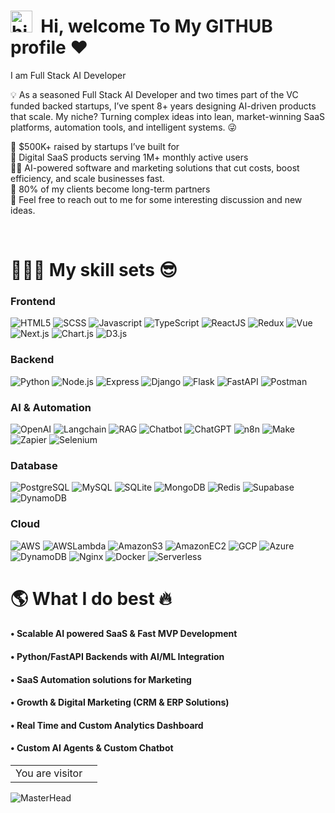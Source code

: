 # <img src="./hi.gif" alt="hii" width="35" />&nbsp;<b> Hi, welcome To My GITHUB profile ♥ </b>

<!-- <img align="right" src="https://i.pinimg.com/originals/cd/d9/76/cdd97628928661edc4902fa9d97342c5.jpg" width="200"/> -->

<p aligh="left">
  <p>I am Full Stack AI Developer</p>
  <p>💡&nbsp;As a seasoned Full Stack AI Developer and two times part of the VC funded backed startups, I’ve spent 8+ years designing AI-driven products that scale. My niche? Turning complex ideas into lean, market-winning SaaS platforms, automation tools, and intelligent systems. 😜</p>
  

 💼 $500K+ raised by startups I’ve built for\
 📱 Digital SaaS products serving 1M+ monthly active users\
 🏃‍♂️&nbsp;AI-powered software and marketing solutions that cut costs, boost efficiency, and scale businesses fast. \
 🤝 80% of my clients become long-term partners\
 💬&nbsp;Feel free to reach out to me for some interesting discussion and new ideas.

</p>
<br>

<h1>👨🏻‍💻 My skill sets 😎</h1>

<p>
  <h3>
    Frontend
  </h3>
  <img alt="HTML5" src="https://img.shields.io/badge/-HTML5-E34F26?style=flat-square&logo=html5&logoColor=white" />
  <img alt="SCSS" src="https://img.shields.io/badge/-TailWindCSS-fdf8fd?style=flat-square&logo=TailwindCSS&logoColor=db6bd1" />
  <img alt="Javascript" src="https://img.shields.io/badge/-JavaScript-F7DF1E?style=flat-square&logo=javascript&logoColor=black" />
  <img alt="TypeScript" src="https://img.shields.io/badge/-TypeScript-3178c6?style=flat-square&logo=typescript&logoColor=white">
  <img alt="ReactJS" src="https://img.shields.io/badge/-ReactJS-45b8d8?style=flat-square&logo=react&logoColor=white" />
  <img alt="Redux" src="https://img.shields.io/badge/-Redux-764ABC?style=flat-square&logo=redux&logoColor=white" />
  <img alt="Vue" src="https://img.shields.io/badge/-Vue-8DD6F9?style=flat-square&logo=Vue.js&logoColor=white" />
  <img alt="Next.js" src="https://img.shields.io/badge/NextJS-ED8B00?style?style=flat-square&logo=Next.js&logoColor=white" />
  <img alt="Chart.js" src="https://img.shields.io/badge/ChartJS-7dwe31?style?style=flat-square&logo=Chart.js&logoColor=white" />
  <img alt="D3.js" src="https://img.shields.io/badge/D3-170834?style?style=flat-square&logo=D3&logoColor=white" />
  
  <h3>
    Backend
  </h3>
  <img alt="Python" src="https://img.shields.io/badge/-Python-3f7637?style=flat-square&logo=Python&logoColor=white" />
  <img alt="Node.js" src="https://img.shields.io/badge/-Node.js-801f95?style=flat-square&logo=Node.js&logoColor=white">
  <img alt="Express" src="https://img.shields.io/badge/-Express-302922?style=flat-square&logo=Express&logoColor=white" />
  <img alt="Django" src="https://img.shields.io/badge/-Django-white?style=flat-square&logo=Django&logoColor=darkgreen" />
  <img alt="Flask" src="https://img.shields.io/badge/-Flask-ffca28?style=flat-square&logo=Flask&logoColor=gray" />
  <img alt="FastAPI" src="https://img.shields.io/badge/-FastAPI-F05032?style=flat-square&logo=FastAPI&logoColor=white" />
  <img alt="Postman" src="https://img.shields.io/badge/-Postman-FF6C37?style=flat-square&logo=postman&logoColor=white" />

  <h3>
    AI & Automation
  </h3>
  <img alt="OpenAI" src="https://img.shields.io/badge/-OpenAI-859743?style=flat-square&logo=OpenAI&logoColor=white" />
  <img alt="Langchain" src="https://img.shields.io/badge/-LangChain-693010?style=flat-square&logo=LangChain&logoColor=white">
  <img alt="RAG" src="https://img.shields.io/badge/-RAG-502972?style=flat-square&logo=RAG&logoColor=white" />
  <img alt="Chatbot" src="https://img.shields.io/badge/-Chatbot-white?style=flat-square&logo=Chatbot&logoColor=darkgreen" />
  <img alt="ChatGPT" src="https://img.shields.io/badge/-ChatGPT-002930?style=flat-square&logo=ChatGPT&logoColor=gray" />
  <img alt="n8n" src="https://img.shields.io/badge/-n8n-e03482?style=flat-square&logo=n8n&logoColor=white" />
  <img alt="Make" src="https://img.shields.io/badge/-Make-a83011?style=flat-square&logo=Make&logoColor=white" />
  <img alt="Zapier" src="https://img.shields.io/badge/-Zapier-0193d3?style=flat-square&logo=Zapier&logoColor=white" />
  <img alt="Selenium" src="https://img.shields.io/badge/-Selenium-2f76f4?style=flat-square&logo=Selenium&logoColor=white" />

  <h3>
  Database
  </h3>
  <img alt="PostgreSQL" src="https://img.shields.io/badge/-PostgreSQL-630100?style=flat-square&logo=PostgreSQL&logoColor=white" />
  <img alt="MySQL" src="https://img.shields.io/badge/-MySQL-309967?style=flat-square&logo=MySQL&logoColor=white">
  <img alt="SQLite" src="https://img.shields.io/badge/-SQLite-000089?style=flat-square&logo=SQLite&logoColor=white" />
  <img alt="MongoDB" src="https://img.shields.io/badge/-MongoDB-gold?style=flat-square&logo=MongoDB&logoColor=darkgreen" />
  <img alt="Redis" src="https://img.shields.io/badge/-Redis-468933?style=flat-square&logo=Redis&logoColor=gray" />
  <img alt="Supabase" src="https://img.shields.io/badge/-Supabase-804932?style=flat-square&logo=Supabase&logoColor=white" />
  <img alt="DynamoDB" src="https://img.shields.io/badge/-DynamoDB-FF6C37?style=flat-square&logo=DynamoDB&logoColor=white" />

  <h3>
  Cloud
  </h3>
  <img alt="AWS" src="https://img.shields.io/badge/-AWS-8DD6F9?style=flat-square&logo=AWS&logoColor=white" />
  <img alt="AWSLambda" src="https://img.shields.io/badge/-AWS Lambda-672777?style=flat-square&logo=AWSLambda&logoColor=white" />
  <img alt="AmazonS3" src="https://img.shields.io/badge/-Amazon S3-F05032?style=flat-square&logo=AmazonS3&logoColor=white" />
  <img alt="AmazonEC2" src="https://img.shields.io/badge/-Amazon EC2-white?style=flat-square&logo=AmazonEC2&logoColor=darkgreen" />
  <img alt="GCP" src="https://img.shields.io/badge/-GCP-ffca28?style=flat-square&logo=GCP&logoColor=gray" />
  <img alt="Azure" src="https://img.shields.io/badge/-Azure-302922?style=flat-square&logo=Azure&logoColor=white" />
  <img alt="DynamoDB" src="https://img.shields.io/badge/-DynamoDB-FF6C37?style=flat-square&logo=DynamoDB&logoColor=white" />
  <img alt="Nginx" src="https://img.shields.io/badge/-Nginx-801f95?style=flat-square&logo=Nginx&logoColor=white">
  <img alt="Docker" src="https://img.shields.io/badge/-Docker-302922?style=flat-square&logo=Docker&logoColor=white" />
  <img alt="Serverless" src="https://img.shields.io/badge/-Serverless-302922?style=flat-square&logo=Serverless&logoColor=white" />
</p>

<h1>🌎 What I do best 🔥</h1>
<p>
  
<h4>• Scalable AI powered SaaS & Fast MVP Development</h4>
<h4>• Python/FastAPI Backends with AI/ML Integration</h4>
<h4>• SaaS Automation solutions for Marketing
<h4>• Growth & Digital Marketing (CRM & ERP Solutions)</h4>
<h4>• Real Time and Custom Analytics Dashboard</h4>
<h4>• Custom AI Agents & Custom Chatbot</h4>

<table>
  <tr>
    <td>You are visitor</td>
    <td><img src="https://profile-counter.glitch.me/milan-960/count.svg" alt="" /></td>
  </tr>
</table>

![MasterHead](https://raw.githubusercontent.com/bornmay/bornmay/Update/svg/Bottom.svg)

</p>
